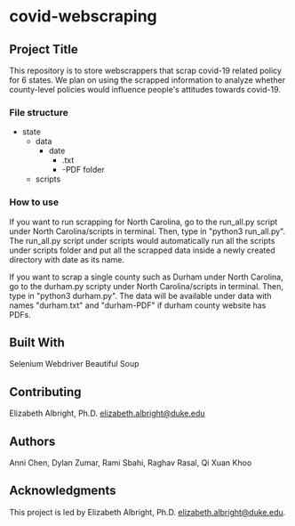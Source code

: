 # covid-webscraping

## Project Title
This repository is to store webscrappers that scrap covid-19 related policy for 6 states. We plan on using the scrapped information to analyze whether county-level policies would influence people's attitudes towards covid-19.

### File structure 
- state
  - data
    - date 
      - <county>.txt
      - <county>-PDF folder 
  - scripts 

### How to use 
If you want to run scrapping for North Carolina, go to the run_all.py script under North Carolina/scripts in terminal. Then, type in "python3 run_all.py".
The run_all.py script under scripts would automatically run all the scripts under scripts folder and put all the scrapped data inside a  newly created directory with date as its name. 

If you want to scrap a single county such as Durham under North Carolina, go to the durham.py scripty under North Carolina/scripts in terminal. Then, type in "python3 durham.py". The data will be available under data with names "durham.txt" and "durham-PDF" if durham county website has PDFs.


## Built With
Selenium Webdriver 
Beautiful Soup 

## Contributing
Elizabeth Albright, Ph.D. <elizabeth.albright@duke.edu>

## Authors
Anni Chen, Dylan Zumar, Rami Sbahi, Raghav Rasal, Qi Xuan Khoo

## Acknowledgments
This project is led by Elizabeth Albright, Ph.D. <elizabeth.albright@duke.edu>.
